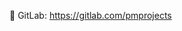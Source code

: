 <!---
- 👋 Hi, I’m @MichelePollini
- 👀 I’m interested in ...
- 🌱 I’m currently learning ...
- 💞️ I’m looking to collaborate on ...
- 📫 How to reach me ...

MichelePollini/MichelePollini is a ✨ special ✨ repository because its `README.md` (this file) appears on your GitHub profile.
You can click the Preview link to take a look at your changes.
--->

🔖 GitLab: https://gitlab.com/pmprojects
